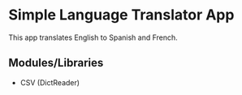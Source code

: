 # Simple Language Translator App

This app translates English to Spanish and French.

## Modules/Libraries

* CSV (DictReader)
